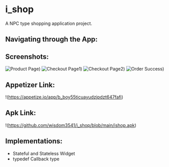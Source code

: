 # i_shop

A NPC type shopping application project.

## Navigating through the App:



## Screenshots:
![Product Page](https://github.com/wisdom3541/i_shop/blob/main/ss1.png))
![Checkout Page1](https://github.com/wisdom3541/i_shop/blob/main/ss3.png))
![Checkout Page2](https://github.com/wisdom3541/i_shop/blob/main/ss4.png))
![Order Success](https://github.com/wisdom3541/i_shop/blob/main/ss2.png))

## Appetizer Link:
!(https://appetize.io/app/b_boy55ticuayudzjpdzt647fafi)

## Apk Link:
!(https://github.com/wisdom3541/i_shop/blob/main/ishop.apk)


## Implementations:

* Stateful and Stateless Widget
* typedef Callback type
